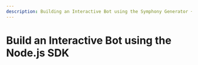 ```yaml
---
description: Building an Interactive Bot using the Symphony Generator + Node.js SDK
---
```


# Build an Interactive Bot using the Node.js SDK

